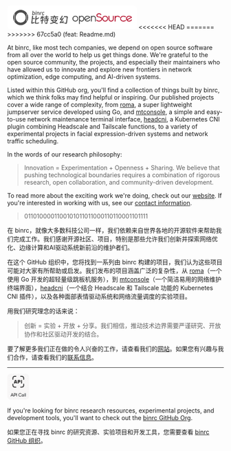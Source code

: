 <img alt="binrc open source logo" src="assets/logo_binrc_long_opensource.jpg" height="45" style="background:#FFF;padding:5px;border-radius:8px;">
<<<<<<< HEAD
=======
&nbsp;
>>>>>>> 67cc5a0 (feat: Readme.md)

At binrc, like most tech companies, we depend on open source software from all over the world to help us get things done. We're grateful to the open source community, the projects, and especially their maintainers who have allowed us to innovate and explore new frontiers in network optimization, edge computing, and AI-driven systems.

Listed within this GitHub org, you'll find a collection of things built by binrc, which we think folks may find helpful or inspiring. Our published projects cover a wide range of complexity, from [roma](https://github.com/binrchq/roma), a super lightweight jumpserver service developed using Go, and [mtconsole](https://github.com/binrchq/mtconsole), a simple and easy-to-use network maintenance terminal interface, [headcni](https://github.com/binrchq/headcni), a Kubernetes CNI plugin combining Headscale and Tailscale functions, to a variety of experimental projects in facial expression-driven systems and network traffic scheduling.

In the words of our research philosophy:

>Innovation = Experimentation + Openness + Sharing. We believe that pushing technological boundaries requires a combination of rigorous research, open collaboration, and community-driven development.

To read more about the exciting work we're doing, check out our [website](https://www.binrc.com). If you're interested in working with us, see our [contact information](mailto:hello@binrc.com).


>0110100001100101011011000110110001101111

在 binrc，就像大多数科技公司一样，我们依赖来自世界各地的开源软件来帮助我们完成工作。我们感谢开源社区、项目，特别是那些允许我们创新并探索网络优化、边缘计算和AI驱动系统新前沿的维护者们。

在这个 GitHub 组织中，您将找到一系列由 binrc 构建的项目，我们认为这些项目可能对大家有所帮助或启发。我们发布的项目涵盖广泛的复杂性，从 [roma](https://github.com/binrchq/roma)（一个使用 Go 开发的超轻量级跳板机服务），到 [mtconsole](https://github.com/binrchq/mtconsole)（一个简洁易用的网络维护终端界面），[headcni](https://github.com/binrchq/headcni)（一个结合 Headscale 和 Tailscale 功能的 Kubernetes CNI 插件），以及各种面部表情驱动系统和网络流量调度的实验项目。

用我们研究理念的话来说：

>创新 = 实验 + 开放 + 分享。我们相信，推动技术边界需要严谨研究、开放协作和社区驱动开发的结合。

要了解更多我们正在做的令人兴奋的工作，请查看我们的[网站](https://www.binrc.com)。如果您有兴趣与我们合作，请查看我们的[联系信息](mailto:hello@binrc.com)。

---

[<img alt="binrc api" src="assets/api.png" height="60" style="border-radius:8px;">](https://github.com/binrcapi)

If you're looking for binrc research resources, experimental projects, and development tools, you'll want to check out the [binrc GitHub Org](https://github.com/binrchq).

如果您正在寻找 binrc 的研究资源、实验项目和开发工具，您需要查看 [binrc GitHub 组织](https://github.com/binrchq)。
